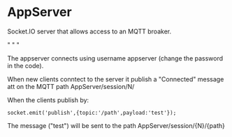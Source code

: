 AppServer
===========

Socket.IO server that allows access to an MQTT broaker. 


"<script type="text/javascript" src="socket.io.min.js"></script>
"<script type="text/javascript" src="jquery-1.4.2.js"></script>
"<script type="text/javascript">
"  var socket = io.connect('http://localhost:5000');
"    socket.on('connect', function () {
"      socket.on('mqtt', function (msg) {
"        var elmarr=msg.topic.split("/");
"        var elm=elmarr[3];
"        console.log(msg.topic+' '+msg.payload);
"
"    });
"     socket.emit('subscribe',{topic:'/sensor/OTGW/returntemp'});
"     
"    });
"</script>


The appserver connects using username appserver (change the password in the code).

When new clients conntect to the server it publish a "Connected" message att on the MQTT path AppServer/session/N/

When the clients publish by:

    socket.emit('publish',{topic:'/path',payload:'test'});

The message ("test") will be sent to the path AppServer/session/{N}/{path} 


